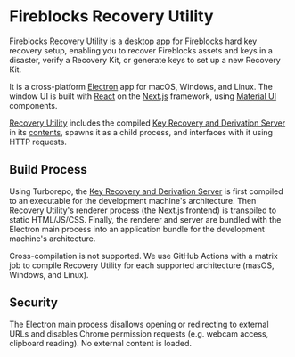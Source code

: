 # Fireblocks Recovery Utility

Fireblocks Recovery Utility is a desktop app for Fireblocks hard key recovery setup, enabling you to recover Fireblocks assets and keys in a disaster, verify a Recovery Kit, or generate keys to set up a new Recovery Kit.

It is a cross-platform [Electron](https://www.electronjs.org/) app for macOS, Windows, and Linux. The window UI is built with [React](https://reactjs.org/) on the [Next.js](https://nextjs.org/) framework, using [Material UI](https://mui.com/material-ui/getting-started/overview/) components.

[Recovery Utility](../app/) includes the compiled [Key Recovery and Derivation Server](../server/) in its [contents](https://www.electron.build/configuration/contents.html#extrafiles), spawns it as a child process, and interfaces with it using HTTP requests.

## Build Process

Using Turborepo, the [Key Recovery and Derivation Server](../server/) is first compiled to an executable for the development machine's architecture. Then Recovery Utility's renderer process (the Next.js frontend) is transpiled to static HTML/JS/CSS. Finally, the renderer and server are bundled with the Electron main process into an application bundle for the development machine's architecture.

Cross-compilation is not supported. We use GitHub Actions with a matrix job to compile Recovery Utility for each supported architecture (masOS, Windows, and Linux).

## Security

The Electron main process disallows opening or redirecting to external URLs and disables Chrome permission requests (e.g. webcam access, clipboard reading). No external content is loaded.
